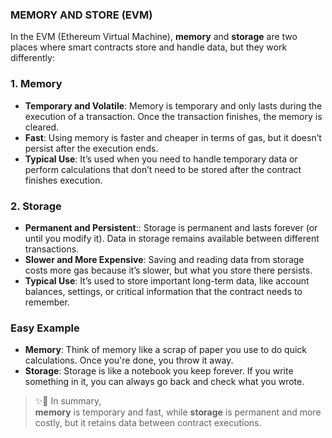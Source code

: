 ### MEMORY AND STORE (EVM)
In the EVM (Ethereum Virtual Machine), **memory** and **storage** are two places where smart contracts store and handle data, but they work differently:

### 1. **Memory**
- **Temporary and Volatile**: Memory is temporary and only lasts during the execution of a transaction. Once the transaction finishes, the memory is cleared.
- **Fast**: Using memory is faster and cheaper in terms of gas, but it doesn’t persist after the execution ends.
- **Typical Use**: It’s used when you need to handle temporary data or perform calculations that don’t need to be stored after the contract finishes execution.

### 2. **Storage**
- **Permanent and Persistent**:: Storage is permanent and lasts forever (or until you modify it). Data in storage remains available between different transactions.
- **Slower and More Expensive**: Saving and reading data from storage costs more gas because it’s slower, but what you store there persists.
- **Typical Use**: It’s used to store important long-term data, like account balances, settings, or critical information that the contract needs to remember.

### Easy Example
- **Memory**: Think of memory like a scrap of paper you use to do quick calculations. Once you're done, you throw it away.
- **Storage**: Storage is like a notebook you keep forever. If you write something in it, you can always go back and check what you wrote.

> ✨📝 In summary,<br> **memory** is temporary and fast, while **storage** is permanent and more costly, but it retains data between contract executions.